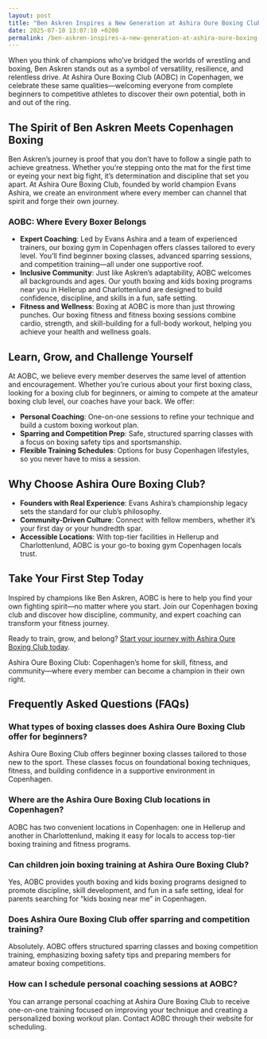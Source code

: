 ```yaml
---
layout: post
title: "Ben Askren Inspires a New Generation at Ashira Oure Boxing Club"
date: 2025-07-10 13:07:10 +0200
permalink: /ben-askren-inspires-a-new-generation-at-ashira-oure-boxing-club/
---
```

When you think of champions who’ve bridged the worlds of wrestling and boxing, Ben Askren stands out as a symbol of versatility, resilience, and relentless drive. At Ashira Oure Boxing Club (AOBC) in Copenhagen, we celebrate these same qualities—welcoming everyone from complete beginners to competitive athletes to discover their own potential, both in and out of the ring.

## The Spirit of Ben Askren Meets Copenhagen Boxing

Ben Askren’s journey is proof that you don’t have to follow a single path to achieve greatness. Whether you’re stepping onto the mat for the first time or eyeing your next big fight, it’s determination and discipline that set you apart. At Ashira Oure Boxing Club, founded by world champion Evans Ashira, we create an environment where every member can channel that spirit and forge their own journey.

### AOBC: Where Every Boxer Belongs

- **Expert Coaching**: Led by Evans Ashira and a team of experienced trainers, our boxing gym in Copenhagen offers classes tailored to every level. You’ll find beginner boxing classes, advanced sparring sessions, and competition training—all under one supportive roof.
- **Inclusive Community**: Just like Askren’s adaptability, AOBC welcomes all backgrounds and ages. Our youth boxing and kids boxing programs near you in Hellerup and Charlottenlund are designed to build confidence, discipline, and skills in a fun, safe setting.
- **Fitness and Wellness**: Boxing at AOBC is more than just throwing punches. Our boxing fitness and fitness boxing sessions combine cardio, strength, and skill-building for a full-body workout, helping you achieve your health and wellness goals.

## Learn, Grow, and Challenge Yourself

At AOBC, we believe every member deserves the same level of attention and encouragement. Whether you’re curious about your first boxing class, looking for a boxing club for beginners, or aiming to compete at the amateur boxing club level, our coaches have your back. We offer:

- **Personal Coaching**: One-on-one sessions to refine your technique and build a custom boxing workout plan.
- **Sparring and Competition Prep**: Safe, structured sparring classes with a focus on boxing safety tips and sportsmanship.
- **Flexible Training Schedules**: Options for busy Copenhagen lifestyles, so you never have to miss a session.

## Why Choose Ashira Oure Boxing Club?

- **Founders with Real Experience**: Evans Ashira’s championship legacy sets the standard for our club’s philosophy.
- **Community-Driven Culture**: Connect with fellow members, whether it’s your first day or your hundredth spar.
- **Accessible Locations**: With top-tier facilities in Hellerup and Charlottenlund, AOBC is your go-to boxing gym Copenhagen locals trust.

## Take Your First Step Today

Inspired by champions like Ben Askren, AOBC is here to help you find your own fighting spirit—no matter where you start. Join our Copenhagen boxing club and discover how discipline, community, and expert coaching can transform your fitness journey.

Ready to train, grow, and belong? [Start your journey with Ashira Oure Boxing Club today](https://www.ashiraoure.com/).

Ashira Oure Boxing Club: Copenhagen’s home for skill, fitness, and community—where every member can become a champion in their own right.

## Frequently Asked Questions (FAQs)

### What types of boxing classes does Ashira Oure Boxing Club offer for beginners?

Ashira Oure Boxing Club offers beginner boxing classes tailored to those new to the sport. These classes focus on foundational boxing techniques, fitness, and building confidence in a supportive environment in Copenhagen.

### Where are the Ashira Oure Boxing Club locations in Copenhagen?

AOBC has two convenient locations in Copenhagen: one in Hellerup and another in Charlottenlund, making it easy for locals to access top-tier boxing training and fitness programs.

### Can children join boxing training at Ashira Oure Boxing Club?

Yes, AOBC provides youth boxing and kids boxing programs designed to promote discipline, skill development, and fun in a safe setting, ideal for parents searching for “kids boxing near me” in Copenhagen.

### Does Ashira Oure Boxing Club offer sparring and competition training?

Absolutely. AOBC offers structured sparring classes and boxing competition training, emphasizing boxing safety tips and preparing members for amateur boxing competitions.

### How can I schedule personal coaching sessions at AOBC?

You can arrange personal coaching at Ashira Oure Boxing Club to receive one-on-one training focused on improving your technique and creating a personalized boxing workout plan. Contact AOBC through their website for scheduling.

<script type="application/ld+json">
{
  "@context": "https://schema.org",
  "@type": "BlogPosting",
  "headline": "Ben Askren Inspires a New Generation at Ashira Oure Boxing Club",
  "description": "Explore how Ashira Oure Boxing Club in Copenhagen, founded by Evans Ashira, inspires beginners and competitive boxers alike with expert coaching, inclusive community, and fitness programs.",
  "url": "https://www.ashiraoure.com/",
  "datePublished": "2024-06-01",
  "author": {
    "@type": "Person",
    "name": "Evans Ashira"
  },
  "publisher": {
    "@type": "Person",
    "name": "Evans Ashira"
  },
  "mainEntityOfPage": {
    "@type": "WebPage",
    "@id": "https://www.ashiraoure.com/"
  },
  "keywords": "ashira oure boxing club, ashira oure, aobc, evans ashira, ashira boxing, boxing club copenhagen, boxing gym copenhagen, boxing copenhagen, hellerup boxing gym, copenhagen boxing club, bokseklub københavn, beginner boxing classes, boxing club for beginners, boxing academy, youth boxing, kids boxing near me, boxing classes, sparring classes, boxing competition training, boxing training for kids, amateur boxing club"
}
</script>

<script type="application/ld+json">
{
  "@context": "https://schema.org",
  "@type": "FAQPage",
  "mainEntity": [
    {
      "@type": "Question",
      "name": "What types of boxing classes does Ashira Oure Boxing Club offer for beginners?",
      "acceptedAnswer": {
        "@type": "Answer",
        "text": "Ashira Oure Boxing Club offers beginner boxing classes tailored to those new to the sport. These classes focus on foundational boxing techniques, fitness, and building confidence in a supportive environment in Copenhagen."
      }
    },
    {
      "@type": "Question",
      "name": "Where are the Ashira Oure Boxing Club locations in Copenhagen?",
      "acceptedAnswer": {
        "@type": "Answer",
        "text": "AOBC has two convenient locations in Copenhagen: one in Hellerup and another in Charlottenlund, making it easy for locals to access top-tier boxing training and fitness programs."
      }
    },
    {
      "@type": "Question",
      "name": "Can children join boxing training at Ashira Oure Boxing Club?",
      "acceptedAnswer": {
        "@type": "Answer",
        "text": "Yes, AOBC provides youth boxing and kids boxing programs designed to promote discipline, skill development, and fun in a safe setting, ideal for parents searching for “kids boxing near me” in Copenhagen."
      }
    },
    {
      "@type": "Question",
      "name": "Does Ashira Oure Boxing Club offer sparring and competition training?",
      "acceptedAnswer": {
        "@type": "Answer",
        "text": "Absolutely. AOBC offers structured sparring classes and boxing competition training, emphasizing boxing safety tips and preparing members for amateur boxing competitions."
      }
    },
    {
      "@type": "Question",
      "name": "How can I schedule personal coaching sessions at AOBC?",
      "acceptedAnswer": {
        "@type": "Answer",
        "text": "You can arrange personal coaching at Ashira Oure Boxing Club to receive one-on-one training focused on improving your technique and creating a personalized boxing workout plan. Contact AOBC through their website for scheduling."
      }
    }
  ]
}
</script>